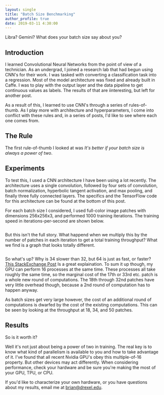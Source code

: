 ```yaml
---
layout: single
title: "Batch Size Benchmarking"
author_profile: true
date: 2019-03-11 4:30:00
---
```


Libra? Gemini? What does your batch size say about you?

## Introduction
I learned Convolutional Neural Networks from the point of view of a
technician. As an undergrad, I joined a research lab that had begun
using CNN's for their work. I was tasked with converting a
classification task into a regression. Most of the model architecture
was fixed and already built in Caffe. I was to play with the output
layer and the data pipeline to get continuous values as labels. The
results of that are iinteresting, but left for another post.

As a result of this, I learned to use CNN's through a series of
rules-of-thumb. As I play more with architecture and hyperparameters, I
come into conflict with these rules and, in a series of posts, I'd like
to see where each one comes from.

## The Rule
The first rule-of-thumb I looked at was *It's better if your batch size
is always a power of two*.

## Experiments
To test this, I used a CNN architecture I have been using a lot
recently. The architecture uses a single convolution, followed by four
sets of convolution, batch normalization, hyperbolic tangent activation,
and max pooling, and finally three fully connected layers.  The
specifics and the TensorFlow code for this architecture can be found at
the bottom of this post.

For each batch size I considered, I used full-color image patches with
dimensions 256x256x3, and performed 1000 training iterations. The
training speed in iterations-per-second are shown below.

![]()

But this isn't the full story. What happend when we multiply this by the
number of patches in each iteration to get a total training throughput?
What we find is a graph that looks totally different.

![]()

So what's up? Why is 34 slower than 32, but 64 is just as fast, or
faster?  [This StackExchange
Post](https://datascience.stackexchange.com/questions/20179/what-is-the-advantage-of-keeping-batch-size-a-power-of-2)
Is a great explaination. To sum it up though, my GPU can perform 16
processes at the same time. These processes all take roughly the same
time, so the marginal cost of the 17th or 33rd etc. patch is a whole new
round of computations. The 18th through 32nd patches have very little
overhead though, because a 2nd round of computation has to happen
anyway.

As batch sizes get very large however, the cost of an additional round
of computations is dwarfed by the cost of the existing computations.
This can be seen by looking at the throughput at 18, 34, and 50 patches.


## Results
So is it worth it?

Well it's not just about being a power of two in training. The real key
is to know what kind of parallelism is available to you and how to take
advantage of it. I've found that all recent Nvidia GPU's obey this
multiple-of-16 property. But other devices may act differently.
When considering performance, check your hardware and be sure you're
making the most of your GPU, TPU, or CPU.




If you'd like to characterize your own hardware, or you have questions
about my results, email me at brian@drexel.edu.



